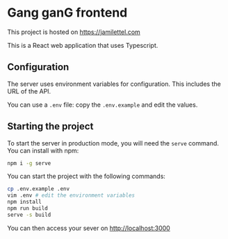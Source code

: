 # Gang ganG frontend

This project is hosted on https://jamilettel.com

This is a React web application that uses Typescript.

## Configuration

The server uses environment variables for configuration. This includes the URL of the API.

You can use a `.env` file: copy the `.env.example` and edit the values.

## Starting the project

To start the server in production mode, you will need the `serve` command. You can install
with npm:

```bash
npm i -g serve
```

You can start the project with the following commands:

```bash
cp .env.example .env
vim .env # edit the environment variables
npm install
npm run build
serve -s build
```

You can then access your sever on [http://localhost:3000]()

